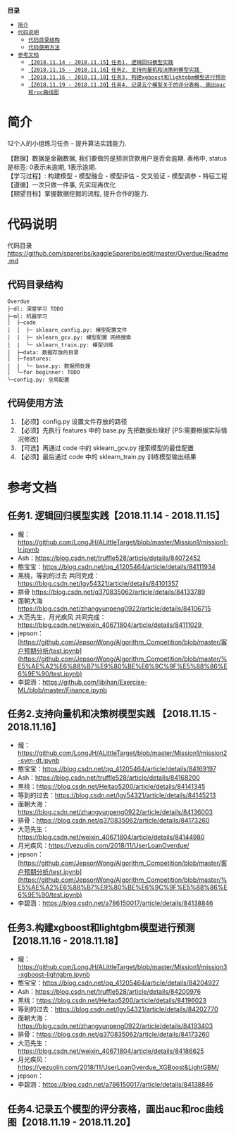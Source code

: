 **目录**
- <a href="#jj">`简介`</a>
- <a href="#dmsm">`代码说明`</a>
    - <a href="#dmmljg">`代码目录结构`</a>
    - <a href="#dmsyff">`代码使用方法`</a>
- <a href="#ckwd">`参考文档`</a>
    - <a href="#rwxq-rw1">`【2018.11.14 - 2018.11.15】任务1. 逻辑回归模型实践`</a>
    - <a href="#rwxq-rw2">`【2018.11.15 - 2018.11.16】任务2. 支持向量机和决策树模型实践 `</a>
    - <a href="#rwxq-rw3">`【2018.11.16 - 2018.11.18】任务3. 构建xgboost和lightgbm模型进行预测`</a>
    - <a href="#rwxq-rw4">`【2018.11.19 - 2018.11.20】任务4. 记录五个模型关于的评分表格, 画出auc和roc曲线图`</a>

<a id="jj"/>

# 简介 

12个人的小组练习任务 - 提升算法实践能力. <br>

【数据】数据是金融数据, 我们要做的是预测贷款用户是否会逾期. 表格中, status是标签: 0表示未逾期, 1表示逾期.<br>
【学习过程】: 构建模型 - 模型融合 - 模型评估 - 交叉验证 - 模型调参 - 特征工程<br>
【遵循】一次只做一件事, 先实现再优化<br>
【期望目标】掌握数据挖掘的流程, 提升合作的能力.

<a id="dmsm"/>

# 代码说明

代码目录 https://github.com/spareribs/kaggleSpareribs/edit/master/Overdue/Readme.md

<a id="dmmljg"/>

## 代码目录结构
```
Overdue
├─dl: 深度学习 TODO
├─ml: 机器学习
│  ├─code
│  │  ├─ sklearn_config.py: 模型配置文件
│  |  ├─ sklearn_gcv.py: 模型配置 网络搜索
│  |  └─ sklearn_train.py: 模型训练
│  ├─data: 数据存放的目录
│  ├─features: 
│  |  └─ base.py: 数据预处理
│  └─for beginner: TODO
└─config.py: 全局配置
```

<a id="dmsyff"/>

## 代码使用方法
1. 【必须】config.py 设置文件存放的路径
2. 【必须】先执行 features 中的 base.py 先把数据处理好 [PS:需要根据实际情况修改]
3. 【可选】再通过 code 中的 sklearn_gcv.py 搜索模型的最佳配置
4. 【必须】最后通过 code 中的 sklearn_train.py 训练模型输出结果


<a id="ckwd"/>

# 参考文档

<a id="rwxq-rw1"/>

## 任务1. 逻辑回归模型实践【2018.11.14 - 2018.11.15】
- 爖：https://github.com/LongJH/ALittleTarget/blob/master/Mission1/mission1-lr.ipynb
- Ash：https://blog.csdn.net/truffle528/article/details/84072452
- 憨宝宝：https://blog.csdn.net/qq_41205464/article/details/84111934
- 黑桃，等到的过去 共同完成：https://blog.csdn.net/lgy54321/article/details/84101357
- 排骨 https://blog.csdn.net/q370835062/article/details/84133789
- 面朝大海 https://blog.csdn.net/zhangyunpeng0922/article/details/84106715
- 大范先生，月光疾风 共同完成：https://blog.csdn.net/weixin_40671804/article/details/84111029 
- jepson：[https://github.com/JepsonWong/Algorithm_Competition/blob/master/客户预期分析/test.ipynb](https://github.com/JepsonWong/Algorithm_Competition/blob/master/%E5%AE%A2%E6%88%B7%E9%80%BE%E6%9C%9F%E5%88%86%E6%9E%90/test.ipynb)
- 李碧涵：https://github.com/libihan/Exercise-ML/blob/master/Finance.ipynb
 
<a id="rwxq-rw2"/>

## 任务2.支持向量机和决策树模型实践 【2018.11.15 - 2018.11.16】
- 爖：https://github.com/LongJH/ALittleTarget/blob/master/Mission1/mission2-svm-dt.ipynb
- 憨宝宝：https://blog.csdn.net/qq_41205464/article/details/84169197
- Ash：https://blog.csdn.net/truffle528/article/details/84168200
- 黑桃：https://blog.csdn.net/Heitao5200/article/details/84141345
- 等到的过去：https://blog.csdn.net/lgy54321/article/details/84145213
- 面朝大海：https://blog.csdn.net/zhangyunpeng0922/article/details/84136003
- 排骨：https://blog.csdn.net/q370835062/article/details/84173260
- 大范先生：https://blog.csdn.net/weixin_40671804/article/details/84144980
- 月光疾风：https://yezuolin.com/2018/11/UserLoanOverdue/
- jepson：[https://github.com/JepsonWong/Algorithm_Competition/blob/master/客户预期分析/test.ipynb](https://github.com/JepsonWong/Algorithm_Competition/blob/master/%E5%AE%A2%E6%88%B7%E9%80%BE%E6%9C%9F%E5%88%86%E6%9E%90/test.ipynb)
- 李碧涵：https://blog.csdn.net/a786150017/article/details/84138846

<a id="rwxq-rw3"/>

## 任务3.构建xgboost和lightgbm模型进行预测【2018.11.16 - 2018.11.18】
- 爖：https://github.com/LongJH/ALittleTarget/blob/master/Mission1/mission3-xgboost-lightgbm.ipynb
- 憨宝宝：https://blog.csdn.net/qq_41205464/article/details/84204927
- Ash：https://blog.csdn.net/truffle528/article/details/84200976
- 黑桃：https://blog.csdn.net/Heitao5200/article/details/84196023
- 等到的过去：https://blog.csdn.net/lgy54321/article/details/84202770
- 面朝大海：https://blog.csdn.net/zhangyunpeng0922/article/details/84193403
- 排骨：https://blog.csdn.net/q370835062/article/details/84173260
- 大范先生：https://blog.csdn.net/weixin_40671804/article/details/84186625
- 月光疾风：https://yezuolin.com/2018/11/UserLoanOverdue_XGBoost&LightGBM/
- jepson：
- 李碧涵：https://blog.csdn.net/a786150017/article/details/84138846

<a id="rwxq-rw4"/>

## 任务4.记录五个模型的评分表格，画出auc和roc曲线图【2018.11.19 - 2018.11.20】
